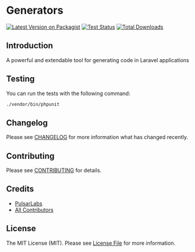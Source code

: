 # Generators

[![Latest Version on Packagist](https://img.shields.io/packagist/v/pulsarlabs/generators.svg?style=flat-square)](https://packagist.org/packages/pulsarlabs/generators)
[![Test Status](../../actions/workflows/run-tests.yml/badge.svg)](../../actions/workflows/run-tests.yml)
[![Total Downloads](https://img.shields.io/packagist/dt/pulsarlabs/generators.svg?style=flat-square)](https://packagist.org/packages/pulsarlabs/generators)



## Introduction
A powerful and extendable tool for generating code in Laravel applications

## Testing

You can run the tests with the following command:

``` bash
./vendor/bin/phpunit
```

## Changelog

Please see [CHANGELOG](CHANGELOG.md) for more information what has changed recently.

## Contributing

Please see [CONTRIBUTING](CONTRIBUTING.md) for details.

## Credits

- [PulsarLabs](https://github.com/ibnnajjaar)
- [All Contributors](../../contributors)

## License

The MIT License (MIT). Please see [License File](LICENSE.md) for more information.
